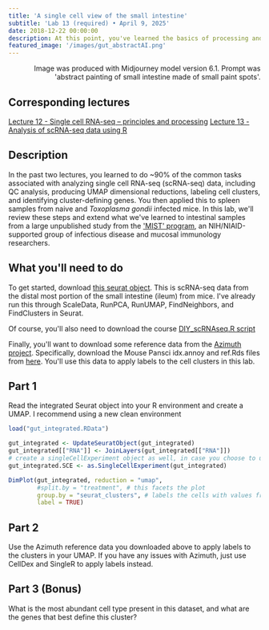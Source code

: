 ```yaml
---
title: 'A single cell view of the small intestine'
subtitle: 'Lab 13 (required) • April 9, 2025'
date: 2018-12-22 00:00:00
description: At this point, you've learned the basics of processing and analyzing scRNA-seq data.  In this lab, we'll put those skills to the test by exploring an unpublished single cell atlas of the small intestine.
featured_image: '/images/gut_abstractAI.png'
---
```


<div style="text-align: right"> Image was produced with Midjourney model version 6.1. Prompt was 'abstract painting of small intestine made of small paint spots'. </div>

## Corresponding lectures

[Lecture 12 - Single cell RNA-seq – principles and processing](https://diytranscriptomics.com/project/lecture-13)
[Lecture 13 - Analysis of scRNA-seq data using R](https://diytranscriptomics.com/project/lecture-14)

## Description

In the past two lectures, you learned to do ~90% of the common tasks associated with analyzing single cell RNA-seq (scRNA-seq) data, including QC analysis, producing UMAP dimensional reductions, labeling cell clusters, and identifying cluster-defining genes.  You then applied this to spleen samples from naive and *Toxoplasma gondii* infected mice.  In this lab, we'll review these steps and extend what we've learned to intestinal samples from a large unpublished study from the ['MIST' program](https://mucosal.org/), an NIH/NIAID-supported group of infectious disease and mucosal immunology researchers.

## What you'll need to do

To get started, download [this seurat object]().  This is scRNA-seq data from the distal most portion of the small intestine (ileum) from mice.  I've already run this through ScaleData, RunPCA, RunUMAP, FindNeighbors, and FindClusters in Seurat.

Of course, you'll also need to download the course [DIY_scRNAseq.R script](https://DIYtranscriptomics.github.io/Code/files/DIY_scRNAseq.R)

Finally, you'll want to download some reference data from the [Azimuth project](https://azimuth.hubmapconsortium.org/).  Specifically, download the Mouse Pansci idx.annoy and ref.Rds files from [here](https://zenodo.org/records/14042645).  You'll use this data to apply labels to the cell clusters in this lab.

## Part 1

Read the integrated Seurat object into your R environment and create a UMAP.  I recommend using a new clean environment

```r
load("gut_integrated.RData")

gut_integrated <- UpdateSeuratObject(gut_integrated)
gut_integrated[["RNA"]] <- JoinLayers(gut_integrated[["RNA"]])
# create a singleCellExperiment object as well, in case you choose to use SingleR and CellDex to label clusters
gut_integrated.SCE <- as.SingleCellExperiment(gut_integrated)

DimPlot(gut_integrated, reduction = "umap",
        #split.by = "treatment", # this facets the plot
        group.by = "seurat_clusters", # labels the cells with values from your group.by variable
        label = TRUE)
```

## Part 2

Use the Azimuth reference data you downloaded above to apply labels to the clusters in your UMAP.  If you have any issues with Azimuth, just use CellDex and SingleR to apply labels instead.

## Part 3 (Bonus)

What is the most abundant cell type present in this dataset, and what are the genes that best define this cluster?